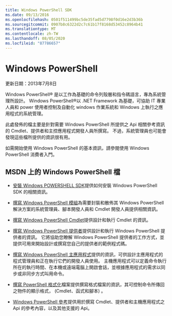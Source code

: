 ```yaml
---
title: Windows PowerShell SDK
ms.date: 09/13/2016
ms.openlocfilehash: 0501f511499bc5de35fad5d7798f0d16e2d3b36b
ms.sourcegitcommit: 0907b8c6322d2c7c61b17f8168d53452c8964b41
ms.translationtype: MT
ms.contentlocale: zh-TW
ms.lasthandoff: 08/05/2020
ms.locfileid: "87786657"
---
```

# <a name="windows-powershell"></a>Windows PowerShell

更新日期：2013年7月8日

Windows PowerShell® 是以工作為基礎的命令列殼層和指令碼語言，專為系統管理所設計。 Windows PowerShell®以 .NET Framework 為基礎，可協助 IT 專業人員和 power 使用者控制及自動化 windows 作業系統和 Windows 上執行之應用程式的系統管理。

此處發佈的檔主要是針對需要 Windows PowerShell 所提供之 Api 相關參考資訊的 Cmdlet、提供者和主控應用程式開發人員所撰寫。
不過，系統管理員也可能會發現這些檔所提供的資訊很有用。

如需開始使用 Windows PowerShell 的基本資訊，請參閱使用 Windows PowerShell 消費者入門。

## <a name="windows-powershell-documents-on-msdn"></a>MSDN 上的 Windows PowerShell 檔

- [安裝 Windows POWERSHELL SDK](./installing-the-windows-powershell-sdk.md)提供如何安裝 Windows PowerShell SDK 的相關資訊。

- [撰寫 Windows PowerShell 模組](./module/writing-a-windows-powershell-module.md)為需要封裝和散佈其 Windows PowerShell 解決方案的系統管理員、腳本開發人員和 Cmdlet 開發人員提供相關資訊。

- [撰寫 Windows PowerShell Cmdlet](./cmdlet/writing-a-windows-powershell-cmdlet.md)提供設計和執行 Cmdlet 的資訊。

- [撰寫 Windows PowerShell 提供者](./provider/writing-a-windows-powershell-provider.md)提供設計和執行 Windows PowerShell 提供者的資訊。 它將協助您瞭解 Windows PowerShell 提供者的工作方式，並提供可用來開始設計或撰寫您自己的提供者的範例程式碼。

- [撰寫 Windows PowerShell 主應用程式](./hosting/writing-a-windows-powershell-host-application.md)提供的資訊，可供設計主應用程式的程式管理員和正在執行它們的開發人員使用。 主機應用程式可以定義命令執行所在的執行時間、在本機或遠端電腦上開啟會話，並根據應用程式的需求以同步或非同步方式叫用命令。

- [撰寫 PowerShell 格式化](./format/writing-a-powershell-formatting-file.md)檔案提供撰寫格式檔案的資訊，其可控制命令所傳回之物件的顯示格式， (Cmdlet、函式和腳本) 。

- [Windows PowerShell 參考](./windows-powershell-reference.md)提供用於撰寫 Cmdlet、提供者和主機應用程式之 Api 的參考內容，以及其他支援的 Api。
